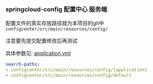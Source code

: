 ### springcloud-config 配置中心 服务端

配置文件的真实存放路径就为本项目的git中 `configcenter/src/main/resources/config/`

注意要先提交配置修改后再测试

具体参数见: [application.yml](./src/main/resources/application.yml)
```yml
search-paths:
- configcenter/src/main/resources/config/{application}
- configcenter/src/main/resources/config/default
```
